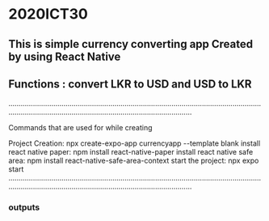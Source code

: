 <h1>2020ICT30</h1>

<h2>This is simple currency converting app Created by using React Native</h2>
<h2>Functions : convert LKR to USD and USD to LKR</h2>

......................................................................................................................................................................................................................

Commands that are used for while creating

Project Creation: npx create-expo-app currencyapp --template blank
install react native paper: npm install react-native-paper
install react native safe area: npm install react-native-safe-area-context
start the project: npx expo start
......................................................................................................................................................................................................................
<h3>outputs</h3>

